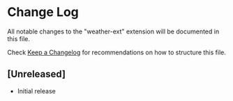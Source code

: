 # Change Log

All notable changes to the "weather-ext" extension will be documented in this file.

Check [Keep a Changelog](http://keepachangelog.com/) for recommendations on how to structure this file.

## [Unreleased]

- Initial release